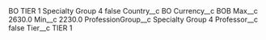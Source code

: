 <?xml version="1.0" encoding="UTF-8"?>
<CustomMetadata xmlns="http://soap.sforce.com/2006/04/metadata" xmlns:xsi="http://www.w3.org/2001/XMLSchema-instance" xmlns:xsd="http://www.w3.org/2001/XMLSchema">
    <label>BO TIER 1 Specialty Group 4</label>
    <protected>false</protected>
    <values>
        <field>Country__c</field>
        <value xsi:type="xsd:string">BO</value>
    </values>
    <values>
        <field>Currency__c</field>
        <value xsi:type="xsd:string">BOB</value>
    </values>
    <values>
        <field>Max__c</field>
        <value xsi:type="xsd:double">2630.0</value>
    </values>
    <values>
        <field>Min__c</field>
        <value xsi:type="xsd:double">2230.0</value>
    </values>
    <values>
        <field>ProfessionGroup__c</field>
        <value xsi:type="xsd:string">Specialty Group 4</value>
    </values>
    <values>
        <field>Professor__c</field>
        <value xsi:type="xsd:boolean">false</value>
    </values>
    <values>
        <field>Tier__c</field>
        <value xsi:type="xsd:string">TIER 1</value>
    </values>
</CustomMetadata>
